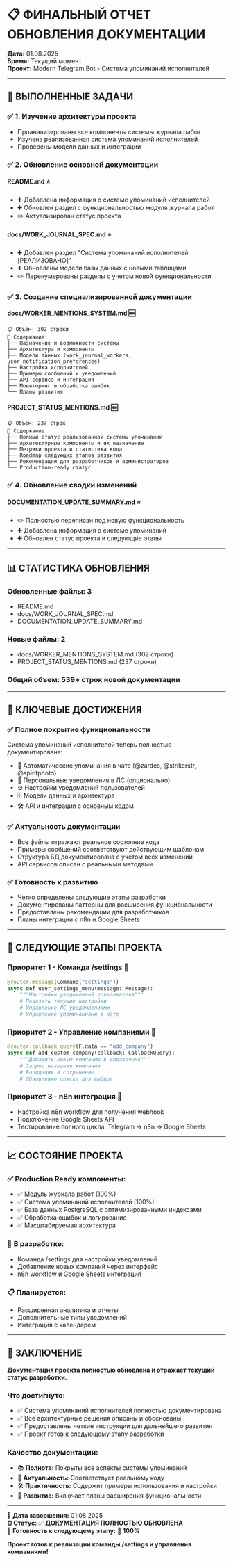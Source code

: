 # 📋 ФИНАЛЬНЫЙ ОТЧЕТ ОБНОВЛЕНИЯ ДОКУМЕНТАЦИИ

**Дата:** 01.08.2025  
**Время:** Текущий момент  
**Проект:** Modern Telegram Bot - Система упоминаний исполнителей  

---

## 🎯 ВЫПОЛНЕННЫЕ ЗАДАЧИ

### ✅ **1. Изучение архитектуры проекта**
- Проанализированы все компоненты системы журнала работ
- Изучена реализованная система упоминаний исполнителей
- Проверены модели данных и интеграции

### ✅ **2. Обновление основной документации**

#### **README.md** ⭐
- ➕ Добавлена информация о системе упоминаний исполнителей
- ➕ Обновлен раздел с функциональностью модуля журнала работ
- ✏️ Актуализирован статус проекта

#### **docs/WORK_JOURNAL_SPEC.md** ⭐
- ➕ Добавлен раздел "Система упоминаний исполнителей [РЕАЛИЗОВАНО]"
- ➕ Обновлены модели базы данных с новыми таблицами
- ✏️ Перенумерованы разделы с учетом новой функциональности

### ✅ **3. Создание специализированной документации**

#### **docs/WORKER_MENTIONS_SYSTEM.md** 🆕
```
📋 Объем: 302 строки
📝 Содержание:
├── Назначение и возможности системы
├── Архитектура и компоненты
├── Модели данных (work_journal_workers, user_notification_preferences)
├── Настройка исполнителей
├── Примеры сообщений и уведомлений
├── API сервиса и интеграция
├── Мониторинг и обработка ошибок
└── Планы развития
```

#### **PROJECT_STATUS_MENTIONS.md** 🆕
```
📋 Объем: 237 строк
📝 Содержание:
├── Полный статус реализованной системы упоминаний
├── Архитектурные компоненты и их назначение
├── Метрики проекта и статистика кода
├── Roadmap следующих этапов развития
├── Рекомендации для разработчиков и администраторов
└── Production-ready статус
```

### ✅ **4. Обновление сводки изменений**

#### **DOCUMENTATION_UPDATE_SUMMARY.md** ⭐
- ✏️ Полностью переписан под новую функциональность
- ➕ Добавлена информация о системе упоминаний
- ➕ Обновлен статус проекта и следующие этапы

---

## 📊 СТАТИСТИКА ОБНОВЛЕНИЯ

### **Обновленные файлы:** 3
- README.md
- docs/WORK_JOURNAL_SPEC.md  
- DOCUMENTATION_UPDATE_SUMMARY.md

### **Новые файлы:** 2
- docs/WORKER_MENTIONS_SYSTEM.md (302 строки)
- PROJECT_STATUS_MENTIONS.md (237 строки)

### **Общий объем:** 539+ строк новой документации

---

## 🎯 КЛЮЧЕВЫЕ ДОСТИЖЕНИЯ

### ✅ **Полное покрытие функциональности**
Система упоминаний исполнителей теперь полностью документирована:
- 👥 Автоматические упоминания в чате (@zardes, @strikerstr, @spiritphoto)
- 💬 Персональные уведомления в ЛС (опционально)
- ⚙️ Настройки уведомлений пользователей
- 🗄️ Модели данных и архитектура
- 🛠️ API и интеграция с основным кодом

### ✅ **Актуальность документации**
- Все файлы отражают реальное состояние кода
- Примеры сообщений соответствуют действующим шаблонам
- Структура БД документирована с учетом всех изменений
- API сервисов описан с реальными методами

### ✅ **Готовность к развитию**
- Четко определены следующие этапы разработки
- Документированы паттерны для расширения функциональности
- Предоставлены рекомендации для разработчиков
- Планы интеграции с n8n и Google Sheets

---

## 🚀 СЛЕДУЮЩИЕ ЭТАПЫ ПРОЕКТА

### **Приоритет 1 - Команда /settings** 🎯
```python
@router.message(Command("settings"))
async def user_settings_menu(message: Message):
    """Настройки уведомлений пользователя"""
    # Показать текущие настройки
    # Управление ЛС уведомлениями
    # Управление упоминаниями в чате
```

### **Приоритет 2 - Управление компаниями** 🏢
```python
@router.callback_query(F.data == "add_company")
async def add_custom_company(callback: CallbackQuery):
    """Добавить новую компанию в справочник"""
    # Запрос названия компании
    # Валидация и сохранение
    # Обновление списка для выбора
```

### **Приоритет 3 - n8n интеграция** 🔗
- Настройка n8n workflow для получения webhook
- Подключение Google Sheets API
- Тестирование полного цикла: Telegram → n8n → Google Sheets

---

## 📈 СОСТОЯНИЕ ПРОЕКТА

### ✅ **Production Ready компоненты:**
- ✅ Модуль журнала работ (100%)
- ✅ Система упоминаний исполнителей (100%)
- ✅ База данных PostgreSQL с оптимизированными индексами
- ✅ Обработка ошибок и логирование
- ✅ Масштабируемая архитектура

### 🔄 **В разработке:**
- Команда /settings для настройки уведомлений
- Добавление новых компаний через интерфейс
- n8n workflow и Google Sheets интеграция

### 📋 **Планируется:**
- Расширенная аналитика и отчеты
- Дополнительные типы уведомлений
- Интеграция с календарем

---

## 🎉 ЗАКЛЮЧЕНИЕ

**Документация проекта полностью обновлена и отражает текущий статус разработки.**

### **Что достигнуто:**
- ✅ Система упоминаний исполнителей полностью документирована
- ✅ Все архитектурные решения описаны и обоснованы
- ✅ Предоставлены четкие инструкции для дальнейшего развития
- ✅ Проект готов к следующему этапу разработки

### **Качество документации:**
- 📚 **Полнота:** Покрыты все аспекты системы упоминаний
- 🎯 **Актуальность:** Соответствует реальному коду
- 🛠️ **Практичность:** Содержит примеры использования и настройки
- 🚀 **Развитие:** Включает планы расширения функциональности

---

**📅 Дата завершения:** 01.08.2025  
**⏰ Статус:** ✅ **ДОКУМЕНТАЦИЯ ПОЛНОСТЬЮ ОБНОВЛЕНА**  
**🎯 Готовность к следующему этапу:** 🚀 **100%**

**Проект готов к реализации команды /settings и управления компаниями!**